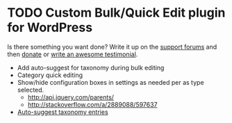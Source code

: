 # TODO Custom Bulk/Quick Edit plugin for WordPress

Is there something you want done? Write it up on the [support forums](http://wordpress.org/support/plugin/custom-bulkquick-edit) and then [donate](http://aihr.us/about-aihrus/donate/) or [write an awesome testimonial](http://aihr.us/about-aihrus/testimonials/add-testimonial/).

* Add auto-suggest for taxonomy during bulk editing
* Category quick editing
* Show/hide configuration boxes in settings as needed per as type selected.
	* http://api.jquery.com/parents/
	* http://stackoverflow.com/a/2889088/597637
* [Auto-suggest taxonomy entries](http://sudarmuthu.com/blog/using-wordpress-built-in-tag-auto-complete-script-in-your-plugins)
